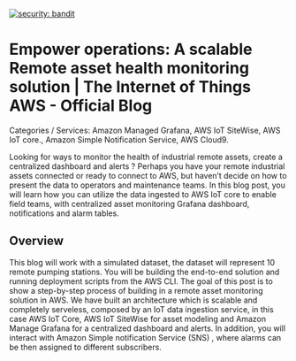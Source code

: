 
[![security: bandit](https://img.shields.io/badge/security-bandit-yellow.svg)](https://github.com/PyCQA/bandit)

# Empower operations: A scalable Remote asset health monitoring  solution  | The Internet of Things AWS  - Official Blog

Categories /  Services: Amazon Managed Grafana, AWS IoT SiteWise, AWS IoT core., Amazon Simple Notification Service, AWS Cloud9.

Looking for ways to monitor the health of industrial remote assets, create a centralized dashboard and alerts  ? Perhaps you have your remote industrial assets connected or ready to connect to AWS, but haven’t decide on how to present the data to operators and maintenance teams. In this blog post, you will learn how you can utilize the data ingested to AWS IoT core  to enable field teams, with centralized asset monitoring Grafana dashboard, notifications and alarm tables. 

## Overview 

This blog will work with a simulated dataset, the dataset will represent 10 remote pumping stations. You will be building the end-to-end solution and running deployment scripts from the AWS CLI. The goal of this post is to show a step-by-step process of building in a remote asset monitoring solution in AWS. We have built an architecture which is scalable and completely serveless, composed by an IoT data ingestion service, in this case AWS IoT Core, AWS IoT SiteWise for asset modeling and Amazon Manage Grafana for a centralized dashboard and alerts. In addition, you will interact with Amazon Simple notification Service (SNS) , where alarms can be then assigned to different subscribers. 